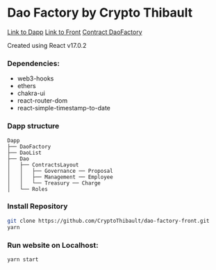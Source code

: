 # Dao Factory by Crypto Thibault

[Link to Dapp](https://dao-factory-dapp.netlify.app/)
[Link to Front](https://github.com/CryptoThibault/dao-factory-back)
[Contract DaoFactory](https://etherscan.io/address/0x7995999f5B63cFcf061EA472755C0ed7A9E9289C)

Created using React v17.0.2

### Dependencies:

- web3-hooks
- ethers
- chakra-ui
- react-router-dom
- react-simple-timestamp-to-date

### Dapp structure

```
Dapp
├── DaoFactory
├── DaoList
├── Dao
│   ├── ContractsLayout
│   │   ├── Governance ── Proposal
│   │   ├── Management ── Employee
│   │   └── Treasury ── Charge
│   └── Roles
```

### Install Repository

```zsh
git clone https://github.com/CryptoThibault/dao-factory-front.git
yarn
```

### Run website on Localhost:

```zsh
yarn start
```
